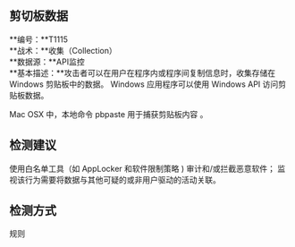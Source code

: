 ## 剪切板数据  
**编号：**T1115  
**战术：**收集（Collection）  
**数据源：**API监控  
**基本描述：**攻击者可以在用户在程序内或程序间复制信息时，收集存储在 Windows 剪贴板中的数据。
Windows
应用程序可以使用 Windows API 访问剪贴板数据。

Mac
OSX 中，本地命令 pbpaste 用于捕获剪贴板内容 。  
## 检测建议  
使用白名单工具（如 AppLocker 和软件限制策略 ) 审计和/或拦截恶意软件；
监视该行为需要将数据与其他可疑的或非用户驱动的活动关联。  
## 检测方式  
规则